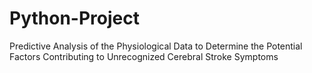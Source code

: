 # Python-Project
Predictive Analysis of the Physiological Data to Determine the Potential Factors Contributing to Unrecognized Cerebral Stroke Symptoms
